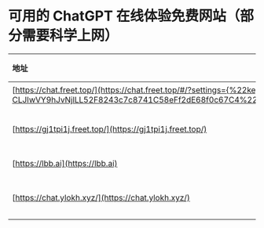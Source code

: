 # 可用的 ChatGPT 在线体验免费网站（部分需要科学上网）

| 地址 | 状态 | 地址 | 状态 | 地址 | 状态 |
|:--- |:--- |:--- |:--- |:--- |:--- |
|[https://chat.freet.top/](https://chat.freet.top/#/?settings={%22key%22:%22sk-CLJIwVY9hJvNjlLL52F8243c7c8741C58eFf2dE68f0c67C4%22,%22url%22:%22https://api.7tu.link/%22})| 免费 |[https://7ka5h8xt.freet.top/](https://7ka5h8xt.freet.top/)| 免费 || 免费 |
|[https://gj1tpi1j.freet.top/](https://gj1tpi1j.freet.top/)| 免费 |[https://url1.ai-node.com](https://url1.ai-node.com)| 免费 |[https://a1.free-chat.asia/](https://a1.free-chat.asia/)| 免费 |
|[https://lbb.ai](https://lbb.ai)| 免费 |[https://c.binjie.fun/](https://c.binjie.fun/)| 免费 || 免费 |
|[https://chat.ylokh.xyz/](https://chat.ylokh.xyz/)| 免费 |[https://n7.gpt03.xyz/?chat=1](https://n7.gpt03.xyz/?chat=1)| 免费 || 免费 |
